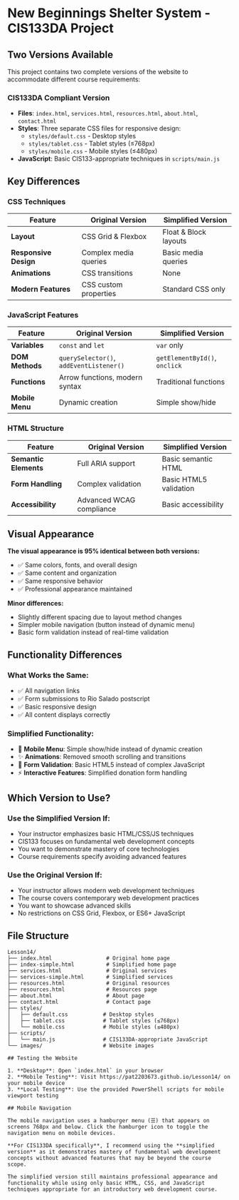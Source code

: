 # New Beginnings Shelter System - CIS133DA Project

## Two Versions Available

This project contains two complete versions of the website to accommodate different course requirements:

### **CIS133DA Compliant Version**
- **Files**: `index.html`, `services.html`, `resources.html`, `about.html`, `contact.html`
- **Styles**: Three separate CSS files for responsive design:
  - `styles/default.css` - Desktop styles
  - `styles/tablet.css` - Tablet styles (≤768px)
  - `styles/mobile.css` - Mobile styles (≤480px)
- **JavaScript**: Basic CIS133-appropriate techniques in `scripts/main.js`

## Key Differences

### **CSS Techniques**
| Feature | Original Version | Simplified Version |
|---------|------------------|-------------------|
| **Layout** | CSS Grid & Flexbox | Float & Block layouts |
| **Responsive Design** | Complex media queries | Basic media queries |
| **Animations** | CSS transitions | None |
| **Modern Features** | CSS custom properties | Standard CSS only |

### **JavaScript Features**
| Feature | Original Version | Simplified Version |
|---------|------------------|-------------------|
| **Variables** | `const` and `let` | `var` only |
| **DOM Methods** | `querySelector()`, `addEventListener()` | `getElementById()`, `onclick` |
| **Functions** | Arrow functions, modern syntax | Traditional functions |
| **Mobile Menu** | Dynamic creation | Simple show/hide |

### **HTML Structure**
| Feature | Original Version | Simplified Version |
|---------|------------------|-------------------|
| **Semantic Elements** | Full ARIA support | Basic semantic HTML |
| **Form Handling** | Complex validation | Basic HTML5 validation |
| **Accessibility** | Advanced WCAG compliance | Basic accessibility |

## Visual Appearance

**The visual appearance is 95% identical between both versions:**
- ✅ Same colors, fonts, and overall design
- ✅ Same content and organization
- ✅ Same responsive behavior
- ✅ Professional appearance maintained

**Minor differences:**
- Slightly different spacing due to layout method changes
- Simpler mobile navigation (button instead of dynamic menu)
- Basic form validation instead of real-time validation

## Functionality Differences

### **What Works the Same:**
- ✅ All navigation links
- ✅ Form submissions to Rio Salado postscript
- ✅ Basic responsive design
- ✅ All content displays correctly

### **Simplified Functionality:**
- 📱 **Mobile Menu**: Simple show/hide instead of dynamic creation
- ✨ **Animations**: Removed smooth scrolling and transitions
- 🎯 **Form Validation**: Basic HTML5 instead of complex JavaScript
- ⚡ **Interactive Features**: Simplified donation form handling

## Which Version to Use?

### **Use the Simplified Version If:**
- Your instructor emphasizes basic HTML/CSS/JS techniques
- CIS133 focuses on fundamental web development concepts
- You want to demonstrate mastery of core technologies
- Course requirements specify avoiding advanced features

### **Use the Original Version If:**
- Your instructor allows modern web development techniques
- The course covers contemporary web development practices
- You want to showcase advanced skills
- No restrictions on CSS Grid, Flexbox, or ES6+ JavaScript

## File Structure

```
Lesson14/
├── index.html                 # Original home page
├── index-simple.html          # Simplified home page
├── services.html              # Original services
├── services-simple.html       # Simplified services
├── resources.html             # Original resources
├── resources.html             # Resources page
├── about.html                 # About page
├── contact.html               # Contact page
├── styles/
│   ├── default.css           # Desktop styles
│   ├── tablet.css            # Tablet styles (≤768px)
│   └── mobile.css            # Mobile styles (≤480px)
├── scripts/
│   └── main.js               # CIS133DA-appropriate JavaScript
└── images/                   # Website images

## Testing the Website

1. **Desktop**: Open `index.html` in your browser
2. **Mobile Testing**: Visit https://pat2203673.github.io/Lesson14/ on your mobile device
3. **Local Testing**: Use the provided PowerShell scripts for mobile viewport testing

## Mobile Navigation

The mobile navigation uses a hamburger menu (☰) that appears on screens 768px and below. Click the hamburger icon to toggle the navigation menu on mobile devices.

**For CIS133DA specifically**, I recommend using the **simplified version** as it demonstrates mastery of fundamental web development concepts without advanced features that may be beyond the course scope.

The simplified version still maintains professional appearance and functionality while using only basic HTML, CSS, and JavaScript techniques appropriate for an introductory web development course.
